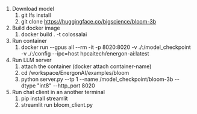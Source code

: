 
1. Download model
   1. git lfs install
   2. git clone https://huggingface.co/bigscience/bloom-3b
2. Build docker image
   1. docker build . -t colossalai
3. Run container
   1. docker run --gpus all  --rm -it -p 8020:8020 -v ./:/model_checkpoint -v ./:/config --ipc=host hpcaitech/energon-ai:latest
4. Run LLM server
   1. attach the container (docker attach container-name)
   2. cd /workspace/EnergonAI/examples/bloom
   3. python server.py --tp 1 --name /model_checkpoint/bloom-3b  --dtype "int8" --http_port 8020
5. Run chat client in an another terminal
   1. pip install streamlit
   2. streamlit run bloom_client.py
